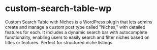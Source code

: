 # custom-search-table-wp
Custom Search Table with Niches is a WordPress plugin that lets admins create and manage a custom post type called "Niches," with detailed features for each. It includes a dynamic search bar with autocomplete functionality, enabling users to easily search and filter niches based on titles or features. Perfect for structured niche listings.
